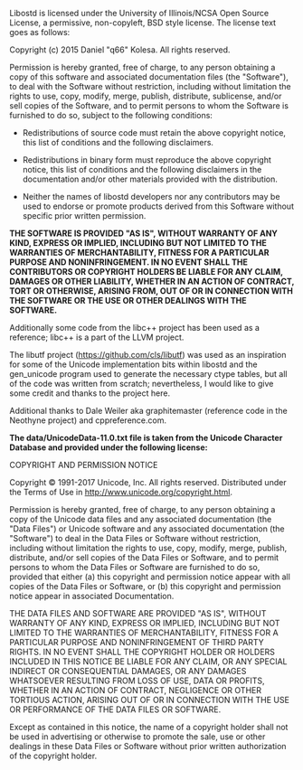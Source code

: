 Libostd is licensed under the University of Illinois/NCSA Open Source License,
a permissive, non-copyleft, BSD style license. The license text goes as follows:

Copyright (c) 2015 Daniel "q66" Kolesa. All rights reserved.

Permission is hereby granted, free of charge, to any person obtaining a copy of
this software and associated documentation files (the "Software"), to deal with
the Software without restriction, including without limitation the rights to
use, copy, modify, merge, publish, distribute, sublicense, and/or sell copies
of the Software, and to permit persons to whom the Software is furnished to do
so, subject to the following conditions:

* Redistributions of source code must retain the above copyright notice,
      this list of conditions and the following disclaimers.

* Redistributions in binary form must reproduce the above copyright notice,
      this list of conditions and the following disclaimers in the
      documentation and/or other materials provided with the distribution.

* Neither the names of libostd developers nor any contributors may be
      used to endorse or promote products derived from this Software without
      specific prior written permission.

**THE SOFTWARE IS PROVIDED "AS IS", WITHOUT WARRANTY OF ANY KIND, EXPRESS OR
IMPLIED, INCLUDING BUT NOT LIMITED TO THE WARRANTIES OF MERCHANTABILITY, FITNESS
FOR A PARTICULAR PURPOSE AND NONINFRINGEMENT.  IN NO EVENT SHALL THE
CONTRIBUTORS OR COPYRIGHT HOLDERS BE LIABLE FOR ANY CLAIM, DAMAGES OR OTHER
LIABILITY, WHETHER IN AN ACTION OF CONTRACT, TORT OR OTHERWISE, ARISING FROM,
OUT OF OR IN CONNECTION WITH THE SOFTWARE OR THE USE OR OTHER DEALINGS WITH THE
SOFTWARE.**

Additionally some code from the libc++ project has been used as a reference;
libc++ is a part of the LLVM project.

The libutf project (https://github.com/cls/libutf) was used as an inspiration
for some of the Unicode implementation bits within libostd and the gen\_unicode
program used to generate the necessary ctype tables, but all of the code was
written from scratch; nevertheless, I would like to give some credit and thanks
to the project here.

Additional thanks to Dale Weiler aka graphitemaster (reference code in the
Neothyne project) and cppreference.com.

**The data/UnicodeData-11.0.txt file is taken from the Unicode Character
Database and provided under the following license:**

COPYRIGHT AND PERMISSION NOTICE

Copyright © 1991-2017 Unicode, Inc. All rights reserved.
Distributed under the Terms of Use in http://www.unicode.org/copyright.html.

Permission is hereby granted, free of charge, to any person obtaining
a copy of the Unicode data files and any associated documentation
(the "Data Files") or Unicode software and any associated documentation
(the "Software") to deal in the Data Files or Software
without restriction, including without limitation the rights to use,
copy, modify, merge, publish, distribute, and/or sell copies of
the Data Files or Software, and to permit persons to whom the Data Files
or Software are furnished to do so, provided that either
(a) this copyright and permission notice appear with all copies
of the Data Files or Software, or
(b) this copyright and permission notice appear in associated
Documentation.

THE DATA FILES AND SOFTWARE ARE PROVIDED "AS IS", WITHOUT WARRANTY OF
ANY KIND, EXPRESS OR IMPLIED, INCLUDING BUT NOT LIMITED TO THE
WARRANTIES OF MERCHANTABILITY, FITNESS FOR A PARTICULAR PURPOSE AND
NONINFRINGEMENT OF THIRD PARTY RIGHTS.
IN NO EVENT SHALL THE COPYRIGHT HOLDER OR HOLDERS INCLUDED IN THIS
NOTICE BE LIABLE FOR ANY CLAIM, OR ANY SPECIAL INDIRECT OR CONSEQUENTIAL
DAMAGES, OR ANY DAMAGES WHATSOEVER RESULTING FROM LOSS OF USE,
DATA OR PROFITS, WHETHER IN AN ACTION OF CONTRACT, NEGLIGENCE OR OTHER
TORTIOUS ACTION, ARISING OUT OF OR IN CONNECTION WITH THE USE OR
PERFORMANCE OF THE DATA FILES OR SOFTWARE.

Except as contained in this notice, the name of a copyright holder
shall not be used in advertising or otherwise to promote the sale,
use or other dealings in these Data Files or Software without prior
written authorization of the copyright holder.
